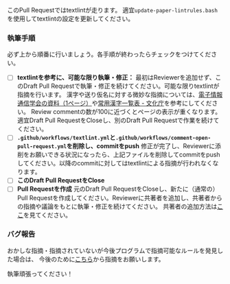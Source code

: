 このPull Requestではtextlintが走ります。
適宜`update-paper-lintrules.bash`を使用してtextlintの設定を更新してください。

### 執筆手順

必ず上から順番に行いましょう。各手順が終わったらチェックをつけてください。

- [ ] **textlintを参考に、可能な限り執筆・修正：**
最初はReviewerを追加せず、このDraft Pull Requestで執筆・修正を続けてください。可能な限りtextlintが指摘を行います。
漢字や送り仮名に対する微妙な指摘については、[電子情報通信学会の資料（1ページ）](https://www.ieice.org/jpn/shiori/pdf/furoku_d.pdf)や[常用漢字一覧表 - 文化庁](https://www.bunka.go.jp/kokugo_nihongo/sisaku/joho/joho/kakuki/14/pdf/jyouyou_kanjihyou.pdf)を参考にしてください。
Review commentの数が100に近づくとページの表示が重くなります。適宜Draft Pull RequestをCloseし、別のDraft Pull Requestで作業を続けてください。
- [ ] **`.github/workflows/textlint.yml`と`.github/workflows/comment-open-pull-request.yml`を削除し、commitをpush**
修正が完了し、Reviewerに添削をお願いできる状況になったら、上記ファイルを削除してcommitをpushしてください。以降のcommitに対してはtextlintによる指摘が行われなくなります。
- [ ] **このDraft Pull RequestをClose**
- [ ] **Pull Requestを作成**
元のDraft Pull RequestをCloseし、新たに（通常の）Pull Requestを作成してください。Reviewerに共著者を追加し、共著者からの指摘や議論をもとに執筆・修正を続けてください。
共著者の追加方法は[ここ](https://github.com/dbgroup-nagoya-u/template-latex/tree/main#%E5%9F%B7%E7%AD%86%E3%81%AE%E6%B5%81%E3%82%8C)を見てください。

### バグ報告

おかしな指摘・指摘されていないが今後プログラムで指摘可能なルールを発見した場合は、
今後のために[こちら](https://github.com/dbgroup-nagoya-u/paper-lintrules/issues/new?assignees=&labels=&template=bug-report.md&title=)から指摘をお願いします。


執筆頑張ってください！
